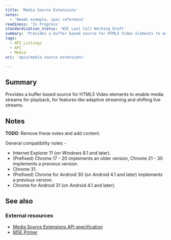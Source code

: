 ```yaml
---
title: 'Media Source Extensions'
notes:
  - 'Needs example, spec reference'
readiness: 'In Progress'
standardization_status: 'W3C Last Call Working Draft'
summary: 'Provides a buffer based source for HTML5 Video elements to enable media streams for playback, for features like adaptive streaming and shifting live streams.'
tags:
  - API_Listings
  - API
  - Media
uri: 'apis/media source extensions'

---
```

## Summary

Provides a buffer based source for HTML5 Video elements to enable media streams for playback, for features like adaptive streaming and shifting live streams.

## Notes

**TODO**: Remove these notes and add content.

 General compatibility notes -

-   Internet Explorer 11 (on Windows 8.1 and later).
-   (Prefixed) Chrome 17 - 20 implements an older version, Chrome 21 - 30 implements a previous version.
-   Chrome 31.
-   (Prefixed) Chrome for Android 30 (on Android 4.1 and later) implements a previous version.
-   Chrome for Android 31 (on Android 4.1 and later).

## See also

### External resources

-   [Media Source Extensions API specification](http://www.w3.org/TR/media-source/)
-   [MSE Primer](/tutorials/MSEPrimer)
